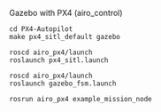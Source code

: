 Gazebo with PX4 (airo_control)
```
cd PX4-Autopilot
make px4_sitl_default gazebo

roscd airo_px4/launch
roslaunch px4_sitl.launch 

roscd airo_px4/launch
roslaunch gazebo_fsm.launch

rosrun airo_px4 example_mission_node
```
